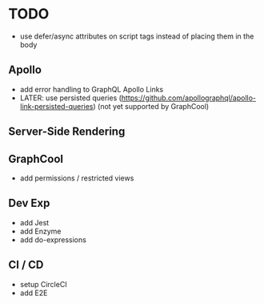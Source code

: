 # TODO

* use defer/async attributes on script tags instead of placing them in the body

## Apollo

* add error handling to GraphQL Apollo Links
* LATER: use persisted queries (https://github.com/apollographql/apollo-link-persisted-queries) (not yet supported by GraphCool)

## Server-Side Rendering

## GraphCool

* add permissions / restricted views

## Dev Exp

* add Jest
* add Enzyme
* add do-expressions

## CI / CD

* setup CircleCI
* add E2E
